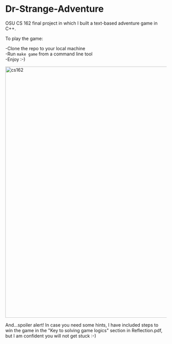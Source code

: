 # Dr-Strange-Adventure
OSU CS 162 final project in which I built a text-based adventure game in C++. 

To play the game:

 -Clone the repo to your local machine</br>
 -Run ```make game``` from a command line tool</br>
 -Enjoy :-)</br>

<img width="784" alt="cs162" src="https://user-images.githubusercontent.com/27119431/40460647-c4d9c316-5ed5-11e8-8f36-5eeec09c60ac.png">

And...spoiler alert! In case you need some hints, I have included steps to win the game in the "Key to solving game logics" section in Reflection.pdf, but I am confident you will not get stuck :-)
